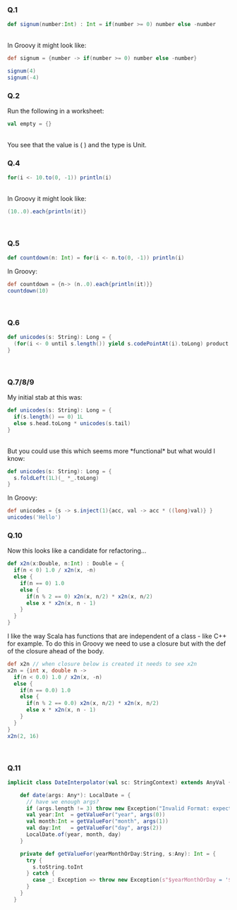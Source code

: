 ### Q.1<br>

```scala
def signum(number:Int) : Int = if(number >= 0) number else -number
```
<br>
In Groovy it might look like:

```groovy
def signum = {number -> if(number >= 0) number else -number}

signum(4)
signum(-4)
```

### Q.2<br>

Run the following in a worksheet:
```scala
val empty = {}
```
<br>
You see that the value is ( ) and the type is Unit.
<br>

### Q.4<br>

```scala
for(i <- 10.to(0, -1)) println(i)
```
<br>
In Groovy it might look like:

```groovy
(10..0).each{println(it)}
```
<br>


### Q.5<br>
```scala
def countdown(n: Int) = for(i <- n.to(0, -1)) println(i)
```
In Groovy:
```groovy
def countdown = {n-> (n..0).each{println(it)}}
countdown(10)
```
<br>

### Q.6<br>
```scala
def unicodes(s: String): Long = {
  (for(i <- 0 until s.length()) yield s.codePointAt(i).toLong) product
}  
 ```
<br>

### Q.7/8/9<br>
My initial stab at this was:
```scala
def unicodes(s: String): Long = {
  if(s.length() == 0) 1L
  else s.head.toLong * unicodes(s.tail)
}  
```
<br>
But you could use this which seems more *functional* but what would I know:<br>

```scala
def unicodes(s: String): Long = {
  s.foldLeft(1L)(_ *_.toLong)   
}  
```

In Groovy:
```groovy
def unicodes = {s -> s.inject(1){acc, val -> acc * ((long)val)} } 
unicodes('Hello') 
```

### Q.10<br>
Now this looks like a candidate for refactoring...
```scala
def x2n(x:Double, n:Int) : Double = {
  if(n < 0) 1.0 / x2n(x, -n)
  else {
    if(n == 0) 1.0
    else {
      if(n % 2 == 0) x2n(x, n/2) * x2n(x, n/2)
      else x * x2n(x, n - 1)
    }
  }
}      
```

I like the way Scala has functions that are independent of a class - like C++ for example. To do this in Groovy we need to use a closure but with the def of the closure ahead of the body.
```groovy
def x2n // when closure below is created it needs to see x2n
x2n = {int x, double n ->
  if(n < 0.0) 1.0 / x2n(x, -n)
  else {
    if(n == 0.0) 1.0
    else {
      if(n % 2 == 0.0) x2n(x, n/2) * x2n(x, n/2)
      else x * x2n(x, n - 1)
    }
  }
}
x2n(2, 16)
```

<br>

### Q.11<br>
```scala
implicit class DateInterpolator(val sc: StringContext) extends AnyVal {

    def date(args: Any*): LocalDate = {
      // have we enough args?
      if (args.length != 3) throw new Exception("Invalid Format: expecting '$year-$month-$day'")
      val year:Int  = getValueFor("year", args(0))
      val month:Int = getValueFor("month", args(1))
      val day:Int   = getValueFor("day", args(2))
      LocalDate.of(year, month, day)
    }

    private def getValueFor(yearMonthOrDay:String, s:Any): Int = {
      try {
        s.toString.toInt
      } catch {
        case _: Exception => throw new Exception(s"$yearMonthOrDay = '$s' is not valid Int")
      }
    }
  }  
 ```
<br>

